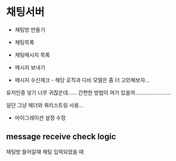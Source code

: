 # 채팅서버

* 채팅방 만들기
* 채팅목록
* 채팅메시지 목록

* 메시지 보내기
* 메시지 수신체크 - 해당 로직과 디비 모델은 좀 더 고민해보자...

유저인증 넣기 너무 귀찮은데...... 간편한 방법이 머가 있을까........................

일단 그냥 헤더와 쿼리스트링 사용...

* 마이그레이션 설정 수정

## message receive check logic

채팅방 들어갈때
채팅 입력되었을 때